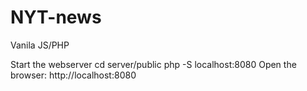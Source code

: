 # NYT-news
Vanila JS/PHP

Start the webserver
cd server/public
php -S localhost:8080
Open the browser: http://localhost:8080